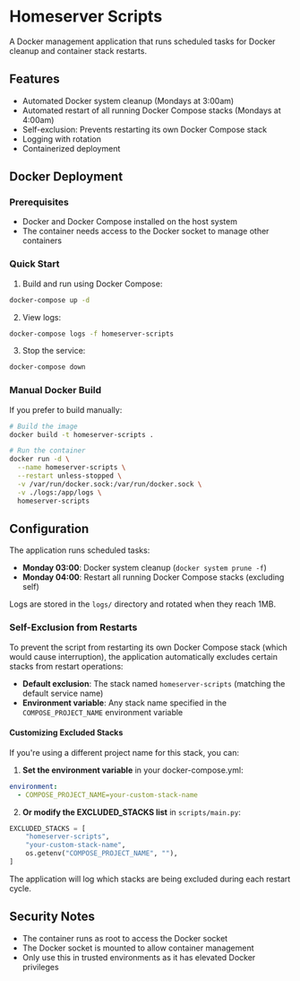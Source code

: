 # Homeserver Scripts

A Docker management application that runs scheduled tasks for Docker cleanup and container stack restarts.

## Features

- Automated Docker system cleanup (Mondays at 3:00am)
- Automated restart of all running Docker Compose stacks (Mondays at 4:00am)
- Self-exclusion: Prevents restarting its own Docker Compose stack
- Logging with rotation
- Containerized deployment

## Docker Deployment

### Prerequisites

- Docker and Docker Compose installed on the host system
- The container needs access to the Docker socket to manage other containers

### Quick Start

1. Build and run using Docker Compose:
```bash
docker-compose up -d
```

2. View logs:
```bash
docker-compose logs -f homeserver-scripts
```

3. Stop the service:
```bash
docker-compose down
```

### Manual Docker Build

If you prefer to build manually:

```bash
# Build the image
docker build -t homeserver-scripts .

# Run the container
docker run -d \
  --name homeserver-scripts \
  --restart unless-stopped \
  -v /var/run/docker.sock:/var/run/docker.sock \
  -v ./logs:/app/logs \
  homeserver-scripts
```

## Configuration

The application runs scheduled tasks:
- **Monday 03:00**: Docker system cleanup (`docker system prune -f`)
- **Monday 04:00**: Restart all running Docker Compose stacks (excluding self)

Logs are stored in the `logs/` directory and rotated when they reach 1MB.

### Self-Exclusion from Restarts

To prevent the script from restarting its own Docker Compose stack (which would cause interruption), the application automatically excludes certain stacks from restart operations:

- **Default exclusion**: The stack named `homeserver-scripts` (matching the default service name)
- **Environment variable**: Any stack name specified in the `COMPOSE_PROJECT_NAME` environment variable

#### Customizing Excluded Stacks

If you're using a different project name for this stack, you can:

1. **Set the environment variable** in your docker-compose.yml:
```yaml
environment:
  - COMPOSE_PROJECT_NAME=your-custom-stack-name
```

2. **Or modify the EXCLUDED_STACKS list** in `scripts/main.py`:
```python
EXCLUDED_STACKS = [
    "homeserver-scripts",
    "your-custom-stack-name",
    os.getenv("COMPOSE_PROJECT_NAME", ""),
]
```

The application will log which stacks are being excluded during each restart cycle.

## Security Notes

- The container runs as root to access the Docker socket
- The Docker socket is mounted to allow container management
- Only use this in trusted environments as it has elevated Docker privileges
